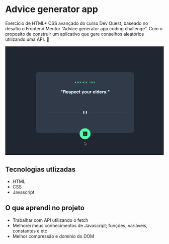 # Advice generator app
Exercício de HTML+ CSS avançado do curso Dev Quest, baseado no desafio o Frontend Mentor “Advice generator app coding challenge”.
Com o proposito de construir um aplicativo que gere conselhos aleatórios utilizando uma API. 📝

<img src="./src/gif/advice.gif" alt="imagem do projeto">

## Tecnologias utlizadas
- HTML
- CSS
- Javascript

## O que aprendi no projeto
- Trabalhar com API utilizando o fetch
- Melhorei meus conhecimentos de Javascript; funções, variáveis, constantes e etc
- Melhor compressão e domínio do DOM 


